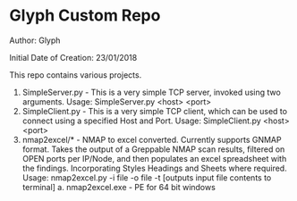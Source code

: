 # Glyph Custom Repo

Author: Glyph

Initial Date of Creation: 23/01/2018

This repo contains various projects.

1. SimpleServer.py - This is a very simple TCP server, invoked using two arguments.
  Usage: SimpleServer.py \<host\> \<port\>
2. SimpleClient.py - This is a very simple TCP client, which can be used to connect using a specified Host and Port. 
  Usage: SimpleClient.py \<host\> \<port\>
3. nmap2excel/* - NMAP to excel converted.  Currently supports GNMAP format. Takes the output of a Greppable NMAP scan results, filtered on OPEN ports per IP/Node, and then populates an excel spreadsheet with the findings.  Incorporating Styles Headings and Sheets where required.
  Usage: nmap2excel.py -i file -o file -t [outputs input file contents to terminal]
  a. nmap2excel.exe - PE for 64 bit windows
